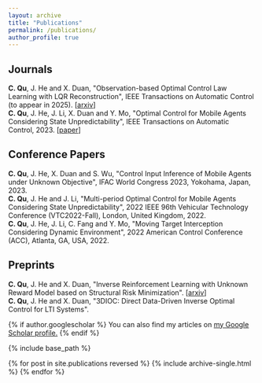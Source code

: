 ```yaml
---
layout: archive
title: "Publications"
permalink: /publications/
author_profile: true
---
```

## Journals  
**C. Qu**, J. He and X. Duan, "Observation-based Optimal Control Law Learning with LQR Reconstruction", IEEE Transactions on Automatic Control (to appear in 2025). \[[arxiv](https://arxiv.org/abs/2312.16572)\]  
**C. Qu**, J. He, J. Li, X. Duan and Y. Mo, "Optimal Control for Mobile Agents Considering State Unpredictability", IEEE Transactions on Automatic Control, 2023. \[[paper](https://ieeexplore.ieee.org/abstract/document/10363359)\]  


## Conference Papers
**C. Qu**, J. He, X. Duan and S. Wu, "Control Input Inference of Mobile Agents under Unknown Objective", IFAC World Congress 2023, Yokohama, Japan, 2023.  
**C. Qu**, J. He and J. Li, "Multi-period Optimal Control for Mobile Agents Considering State Unpredictability", 2022 IEEE 96th Vehicular Technology Conference (VTC2022-Fall), London, United Kingdom, 2022.  
**C. Qu**, J. He, J. Li, C. Fang and Y. Mo, "Moving Target Interception Considering Dynamic Environment", 2022 American Control Conference (ACC), Atlanta, GA, USA, 2022.

## Preprints  
**C. Qu**, J. He and X. Duan, "Inverse Reinforcement Learning with Unknown Reward Model based on Structural Risk Minimization". \[[arxiv](https://arxiv.org/abs/2312.16566)\]  
**C. Qu**, J. He and X. Duan, "3DIOC: Direct Data-Driven Inverse Optimal Control for LTI Systems".

{% if author.googlescholar %}
  You can also find my articles on <u><a href="{{author.googlescholar}}">my Google Scholar profile</a>.</u>
{% endif %}

{% include base_path %}

{% for post in site.publications reversed %}
  {% include archive-single.html %}
{% endfor %}
